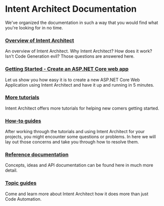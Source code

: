 # Intent Architect Documentation

We've organized the documentation in such a way that you would find what you're looking for in no time.

### [Overview of Intent Architect](articles/overview/intro.md)
An overview of Intent Architect. Why Intent Architect? How does it work? Isn't Code Generation evil? Those questions are answered here.

### [Getting Started - Create an ASP.NET Core web app](articles/tutorials/create_an_aspnetcore_web_app.md)
Let us show you how easy it is to create a new ASP.NET Core Web Application using Intent Architect and have it up and running in 5 minutes.

### [More tutorials](articles/tutorials/index.md)
Intent Architect offers more tutorials for helping new comers getting started.

### [How-to guides](articles/howtos/index.md)
After working through the tutorials and using Intent Architect for your projects, you might encounter some questions or problems. In here we will lay out those concerns and take you through how to resolve them.

### [Reference documentation](articles/references/index.md)
Concepts, ideas and API documentation can be found here in much more detail.

### [Topic guides](articles/topics/index.md)
Come and learn more about Intent Architect how it does more than just Code Automation.